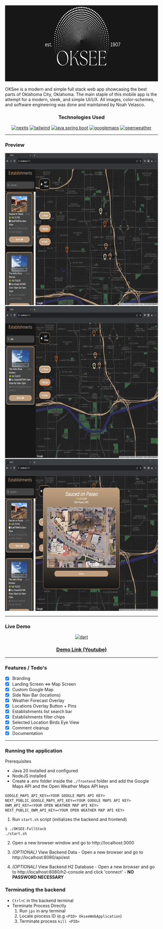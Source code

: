 <p align="center">
<img src="./images/logo_land.png" alt="Alternative text" title="App Splash Logo" height="250"/>
</p>

OKSee is a modern and simple full stack web app showcasing the best parts of Oklahoma City, Oklahoma. The main staple of this mobile app is the attempt for a modern, sleek, and simple UI/UX. All images, color-schemes, and software engineering was done and maintained by Noah Velasco.

<h3 align="center">Technologies Used</h3>
<p align="center">
<a href="https://nextjs.org" target="_blank" rel="noreferrer"><img src="https://upload.vectorlogo.zone/logos/nextjs/images/60eff509-53dd-4280-92e7-7318fa02e934.svg" alt="nextjs"  width="60"/></a>
<a href="https://tailwindcss.com" target="_blank" rel="noreferrer"> <img src="https://www.vectorlogo.zone/logos/tailwindcss/tailwindcss-icon.svg" alt="tailwind"  height="40"/></a>
<a href="https://spring.io" target="_blank" rel="noreferrer"><img src="https://www.vectorlogo.zone/logos/springio/springio-ar21.svg" alt="java spring boot"  height="50"/></a>
<a href="https://www.google.com/maps" target="_blank" rel="noreferrer"> 
<img src="https://www.vectorlogo.zone/logos/google_maps/google_maps-icon.svg" alt="googlemaps"  height="40"/></a>
<a href="https://openweathermap.org/api" target="_blank" rel="noreferrer"> <img src="https://openweathermap.org/themes/openweathermap/assets/img/logo_white_cropped.png" alt="openweather"  height="40"/></a>

</p>


---
### Preview

 <p align="center">
<img src=".\images\AppScreenshots\1.png" alt="" height="500"/>
<img src=".\images\AppScreenshots\2.png" alt="" height="500"/>
<img src=".\images\AppScreenshots\3.png" alt="" height="500"/>
</p> 

---
### Live Demo
<p align =center>
<a href="https://youtu.be/hGwb33RieqY?si=LlrL-RlK0M3lEeMM" target="_blank" rel="noreferrer"> <img src="https://www.vectorlogo.zone/logos/youtube/youtube-icon.svg" alt="dart" width="40" height="40"/>
<h3 align = center><a href = "https://youtu.be/hGwb33RieqY?si=LlrL-RlK0M3lEeMM">Demo Link (Youtube)</a></h3>

</p>

---
### Features / Todo's
- [x] Branding
- [x] Landing Screen <=> Map Screen
- [x] Custom Google Map
- [x] Side Nav Bar (locations)
- [x] Weather Forecast Overlay
- [x] Locations Overlay Button + Pins
- [x] Establishments list search bar
- [x] Establishments filter chips
- [x] Selected Location Birds Eye View
- [x] Comment cleanup
- [x] Documentation

---
### Running the application
Prerequisites
* Java 20 installed and configured
* NodeJS installed
* Create a .env folder inside the `./frontend` folder and add the Google Maps API and the Open Weather Maps API keys
```
GOOGLE_MAPS_API_KEY=<YOUR GOOGLE MAPS API KEY>
NEXT_PUBLIC_GOOGLE_MAPS_API_KEY=<YOUR GOOGLE MAPS API KEY>
OWM_API_KEY=<YOUR OPEN WEATHER MAP API KEY>
NEXT_PUBLIC_OWM_API_KEY=<YOUR OPEN WEATHER MAP API KEY>
```


1. Run `start.sh` script (initializes the backend and frontend)
```
$ ./OKSEE-FullStack
./start.sh
```

2. Open a new browser window and go to http://localhost:3000

3. *(OPTIONAL)* View Backend Data - Open a new browser and go to http://localhost:8080/api/est

3. *(OPTIONAL)* View Backend H2 Database - Open a new browser and go to http://localhost:8080/h2-console and click 'connect'  - **NO PASSWORD NECESSARY**


### Terminating the backend
* `Ctrl+C` in the backend terminal
* Terminate Process Directly
    1. Run `jps` in any terminal
    2. Locate process ID (e.g `<PID> OkseeWebApplication`)
    3. Terminate process `kill <PID>`